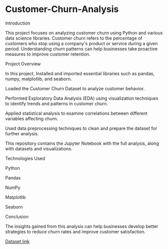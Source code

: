 # Customer-Churn-Analysis

Introduction

This project focuses on analyzing customer churn using Python and various data science libraries. Customer churn refers to the percentage of customers who stop using a company's product or service during a given period. Understanding churn patterns can help businesses take proactive measures to improve customer retention.

Project Overview

In this project, 
Installed and imported essential libraries such as pandas, numpy, matplotlib, and seaborn.

Loaded the Customer Churn Dataset to analyze customer behavior.

Performed Exploratory Data Analysis (EDA) using visualization techniques to identify trends and patterns in customer churn.

Applied statistical analysis to examine correlations between different variables affecting churn.

Used data preprocessing techniques to clean and prepare the dataset for further analysis.

This repository contains the Jupyter Notebook with the full analysis, along with datasets and visualizations.

Technologies Used

Python

Pandas

NumPy

Matplotlib

Seaborn

Conclusion

The insights gained from this analysis can help businesses develop better strategies to reduce churn rates and improve customer satisfaction.


[Dataset link](https://www.kaggle.com/datasets/blastchar/telco-customer-churn)
